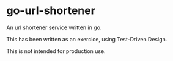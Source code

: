 # go-url-shortener

An url shortener service written in go.

This has been written as an exercice, using Test-Driven Design.

This is not intended for production use.